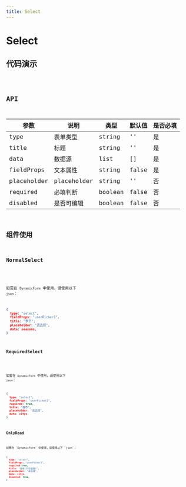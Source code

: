 ```yaml
---
title: Select
---
```


# Select

## 代码演示

<code src="./demo/index.tsx" />

## API

|参数|说明|类型|默认值|是否必填|
|--|--|--|--|--|
|type|表单类型|string|''|是|
|title|标题|string|''|是|
|data|数据源|list|[]|是|
|fieldProps|文本属性|string|false|是|
|placeholder|placeholder|string|''|否|
|required|必填判断|boolean|false|否|
|disabled|是否可编辑|boolean|false|否|

## 组件使用

### NormalSelect

<code src="./demo/normalSelect.tsx" />

如需在 `DynamicForm` 中使用，请使用以下 `json`：

```json
{
  type: "select",
  fieldProps: "userPicker1",
  title: "季节",
  placeholder: "请选择",
  data: seasons,
}
```

### RequiredSelect

<code src="./demo/requiredSelect.tsx">

如需在 `DynamicForm` 中使用，请使用以下 `json`：

```json
{
  type: "select",
  fieldProps: "userPicker2",
  required: true,
  title: "城市",
  placeholder: "请选择",
  data: citys,
}

```

### OnlyRead

<code src="./demo/onlyRead.tsx">
如需在 `DynamicForm` 中使用，请使用以下 `json`：

```json
{
  type: "select",
  fieldProps: "userPicker3",
  required:true,
  title: "城市(不可编辑)",
  placeholder: "请选择",
  data: citys,
  disabled: true,
}

```





